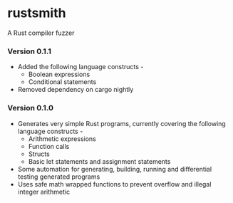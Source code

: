 # rustsmith

A Rust compiler fuzzer

### Version 0.1.1

- Added the following language constructs -
  - Boolean expressions
  - Conditional statements
- Removed dependency on cargo nightly

### Version 0.1.0

- Generates very simple Rust programs, currently covering the following language constructs -
  - Arithmetic expressions
  - Function calls
  - Structs
  - Basic let statements and assignment statements
- Some automation for generating, building, running and differential testing generated programs
- Uses safe math wrapped functions to prevent overflow and illegal integer arithmetic
